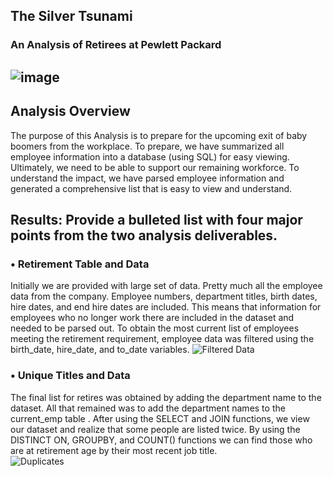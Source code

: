 ## The Silver Tsunami 
### An Analysis of Retirees at Pewlett Packard


## ![image](https://user-images.githubusercontent.com/87907584/136784265-83d2fc9d-dbbe-4cea-ab65-405984fddb5b.png)

## Analysis Overview
The purpose of this Analysis is to prepare for the upcoming exit of baby boomers from the workplace.  To prepare, we have summarized all employee information into a database (using SQL) for easy viewing.  Ultimately, we need to be able to support our remaining workforce.  To understand the impact, we have parsed employee information and generated a comprehensive list that is easy to view and understand.


## Results: Provide a bulleted list with four major points from the two analysis deliverables. 

### •	Retirement Table and Data
Initially we are provided with large set of data.  Pretty much all the employee data from the company.  Employee numbers, department titles, birth dates, hire dates, and end hire dates are included.  This means that information for employees who no longer work there are included in the dataset and needed to be parsed out.  To obtain the most current list of employees meeting the retirement requirement, employee data was filtered using the birth_date, hire_date, and to_date variables. 
![Filtered Data](https://user-images.githubusercontent.com/87907584/136791092-9acd3ddf-8d47-4c4a-a481-694a90f23230.PNG)

### •	**Unique Titles and Data**
The final list for retires was obtained by adding the department name to the dataset.  All that remained was to add the department names to the current_emp table .  After using the SELECT and JOIN functions, we view our dataset and realize that some people are listed twice.  By using the DISTINCT ON, GROUPBY,  and COUNT() functions we can find those who are at retirement age by their most recent job title.   
![Duplicates](https://user-images.githubusercontent.com/87907584/136798773-c993abad-9ede-4ae3-9113-2f4e7dc44e27.PNG)
